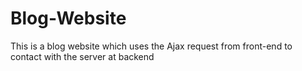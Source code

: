 # Blog-Website
This is a blog website which uses the Ajax request from front-end to contact with the server at backend
